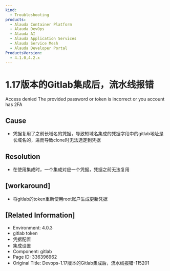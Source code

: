```yaml
---
kind:
  - Troubleshooting
products:
  - Alauda Container Platform
  - Alauda DevOps
  - Alauda AI
  - Alauda Application Services
  - Alauda Service Mesh
  - Alauda Developer Portal
ProductsVersion:
  - 4.1.0,4.2.x
---
```

<!-- A type of document that involves encountering a fault, diagnosing it, performing root cause analysis, and providing solutions. -->

# 1.17版本的Gitlab集成后，流水线报错

Access denied The provided password or token is incorrect or you account has 2FA

## Cause
- 凭据复用了之前长域名的凭据，导致短域名集成的凭据字段中的gitlab地址是长域名的，进而导致clone时无法选定到凭据

## Resolution
- 在使用集成时，一个集成对应一个凭据，凭据之前无法复用

## [workaround]
- 将gitlab的token重新使用root账户生成更新凭据

## [Related Information]
- Environment: 4.0.3
- gitlab token
- 凭据配置
- 集成设置
- Component: gitlab
- Page ID: 336396962
- Original Title: Devops-1.17版本的Gitlab集成后，流水线报错-115201
